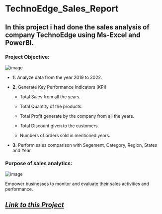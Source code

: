 # TechnoEdge_Sales_Report

## In this project i had done the sales analysis of company TechnoEdge using Ms-Excel and PowerBI. 

### **Project Objective:**

![image](https://github.com/Pranav6818/TechnoEdge_Sales_Report/assets/91244021/6e50dd05-7499-4901-8570-2b01310bd922)


   - **1.** Analyze data from the year 2019 to 2022.

   - **2.** Generate Key Performance Indicators (KPI)

     - Total Sales from all the years.

     - Total Quantity of the products.

     - Total Profit generate by the company from all the years.

     - Total Discount given to the customers.
 
     - Numbers of orders sold in mentioned years.

   - **3.** Perform sales comparison with Segement, Category, Region, States and Year.   

### **Purpose of sales analytics:** 

![image](https://github.com/Pranav6818/TechnoEdge_Sales_Report/assets/91244021/dbd24c8d-c8f9-4c7e-ad10-a0f2b30bacbf)


Empower businesses to monitor and evaluate their sales activities and performance.
       

## _[Link to this Project](https://github.com/Pranav6818/TechnoEdge_Sales_Report/blob/main/TechnoEdge_sales_report.pdf)_
